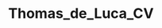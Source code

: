 ---
title: Thomas_de_Luca_CV

tr_position: Position
tr_activities: Activities
tr_technologies_used: Technologies used

education:
  label: Education & Certifications
  entries:
    - time: 2010 - 2014
      field: <b class="kopje">Bachelor of ICT</b>, Hogeschool van Amsterdam
    - time: 2019
      field: <a href="https://orienter.regione.emilia-romagna.it/qualifica/dettaglio/308#collapseuc3" target="_blank">Scheda Capacità e Conoscenze, Tecnico Informatico (UC3)</a>
    - time: 2020
      field: "<a href='https://www.youracclaim.com/badges/ca2ac504-91b9-4976-94cf-d821b87cd9fc' target='_blank'>MS Certified: Azure Fundamentals (AZ-900)</a>"
    - time: 2021
      field: "<a href='https://www.youracclaim.com/badges/bed93a5a-647a-4937-baaa-c78a425dc60f' target='_blank'>Linux Foundation Certified Sysadmin (LFCS)</a>"
    - time: 2024
      field: "<a href='https://app.myopenbadge.com/obadge-issuer-check/osTvBcdX-09de38ed9d8a32d00dbbe9b56c35fa74-TOfi-5' target='_blank'>EDSC DigComp 2.2</a>"

languages:
  label: Language proficiency
  entries:
    - label: English
      level: <i class='fa fa-fw fa-star'></i> <i class='fa fa-fw fa-star'></i> <i class='fa fa-fw fa-star'></i> <i class='fa fa-fw fa-star'></i> <i class='fa fa-fw fa-star'></i>
    - label: Dutch
      level: <i class='fa fa-fw fa-star'></i> <i class='fa fa-fw fa-star'></i> <i class='fa fa-fw fa-star'></i> <i class='fa fa-fw fa-star'></i> <i class='fa fa-fw fa-star'></i>
    - label: Italian
      level: <i class='fa fa-fw fa-star'></i> <i class='fa fa-fw fa-star'></i> <i class='fa fa-fw fa-star'></i> <i class='fa fa-fw fa-star'></i> <i class='fa fa-fw fa-star'></i>
    - label: Portuguese
      level: <i class='fa fa-fw fa-star'></i> <i class='fa fa-fw fa-star'></i> <i class='fa fa-fw fa-star-o'></i> <i class='fa fa-fw fa-star-o'></i> <i class='fa fa-fw fa-star-o'></i>

tech:
  label: Technological knowledge
  entries:
    Languages: HTML, CSS, JavaScript, PHP, SQL, Python, Bash, Powershell
    Libraries & Frameworks: Bootstrap, jQuery, Vuejs, Nodejs, Laravel
    CMS & Site Generators: WordPress, GravCMS, Jekyll, Hugo
    Project management: Git, Redmine, YouTrack, Kaseya BMS
    Server software: Windows, Linux, Virtualbox, VMWare, Apache
    Hardware: Raspberry Pi, Cambium Networks, Lexmark printers

work:
  label: Work experience
  sublabel: References available upon request. Visit <a href="https://thomasdeluca.nl/portfolio" target="_blank">thomasdeluca.nl/portfolio</a> for various projects I made.
  entries:
    - time: May 2024 - Present
      place: "<a href='https://essemmemultimedia.it/' target='_blank'>Essemme Multimedia</a>"
      position: ICT Teacher
      activities: Conduct training courses based on the European reference frameworks DigComp 2.2 and DigCompEdu aimed at school staff, teaching the correct and effective use of various digital tools
    - time: Feb. 2021 - Present
      place: "<a href='https://www.boolean.careers/' target='_blank'>Boolean Careers</a>"
      position: Teacher Assistant
      activities: Helping students of the course with their questions and doubts regarding programming languages, preparing and giving recaps, verifying the homework done by the students
      technologies: Zoom, HTML, CSS, Bootstrap, JS, Vuejs, MySQL, PHP, Laravel, Git
    - time: Oct. 2018 - Aug. 2023
      place: "<a href='https://www.insupport.it/' target='_blank'>InSupport</a>"
      position: IT Support / System Administrator in the Provincial Council
      activities: Configuring servers, troubleshooting issues remotely and onsite, quality control of hardware, writing scripts, provisioning workstations, configuring the network, writing technical documentation
      technologies: Windows Server, IIS, Linux, Apache, VMWare, Python, Grafana, Ivanti
    - time: Jan. 2019 - May 2019
      place: <a href='https://www.t-consulting.it/' target='_blank'>T-Consulting</a>
      position: Network Operations Center (NOC) Specialist
      activities: "Managing and troubleshooting computers remotely, managing and troubleshooting virtual machines, developed the foundations of <a href='https://globaldash.it/en-index.html' target='_blank'>Globaldash</a>: a SaaS that enables companies to monitor their clients' infrastructure more accurately and efficiently"
      technologies: Windows AD, Kaseya Suite, Office365, Auvik, Laravel
    - time: Jan. 2018 - Jul. 2018
      place: <a href='https://www.sitel.com/' target='_blank'>Sitel</a> 
      position: Technical Customer Support Agent for Lexmark
      activities: Troubleshooting customers' Lexmark printer issues, <a href="https://thomasdeluca.nl/portfolio/lexmark-webtool" target="_blank">developed an internal application</a> to look up information faster thus decreasing the time needed to help customers
      technologies: Siebel, Boldchat, LogMeIn, internal app written with Hugo and Python.
    - time: Mar. 2017 - Sep. 2017<br>Jul. 2018 - Aug. 2018
      place: <a href='http://www.movementontheground.com/' target='_blank'>Movement on the Ground</a>
      position: IT Technician (volunteer)
      activities: Maintaining the website, fixing computers, improving WiFi connectivity, helping with solar panels and electricity, kids' activities, cooking
      technologies: Cambium, Ubiquity, RouterOS, Linux, WordPress, Grav CMS
    - time: Nov. 2014 - Jul. 2015<br>Feb. 2016 - Aug. 2016
      place: <a href='http://www.virtuagym.com/' target='_blank'>Virtuagym</a>
      position: Software developer
      activities: Developing new features, fixing bugs, developing the API
      technologies: PHP, MySQL, JS/jQuery, HTML, CSS/Bootstrap, Laravel

internships:
  label: Curricular internships
  entries:
    - time: Feb. 2014 - Jun. 2014
      place: <a href='http://www.knowhowww.nl/' target='_blank'>KnowHowww</a>, Netherlands
      position: WordPress developer
      activities: Made my graduation assignment, Developing features for clients' websites
      technologies: WordPress, JS, HTML, CSS
    - time: Nov. 2013 - Jan. 2014
      place: <a href='http://www.ictindewolken.nl/' target='_blank'>ICT in de wolken</a>, Netherlands
      position: Teacher assistant
      activities: Helping students learning how to code
      technologies: Scratch, Java
    - time: Sep. 2012 - Feb. 2013
      place: <a href='http://gen25.com/' target='_blank'>Gen25</a>, Netherlands
      position: Developer
      activities: Changing content on websites, developing new modules for the CMS, evaluating the CMS from an UX point of view
      technologies: Gen25 CMS, PHP, JS, HTML, CSS

workaways:
  label: Work and Travel
  sublabel: Short term jobs I've had while travelling.
  entries:
    - time: Jul. 2019 - Sep. 2019
      place: <b><a href='https://www.sattrestaurant.com/en' target='_blank'>Satt Restaurant (Icelandair Natura Hotel)</a></b>, Reykjavik, Iceland
      position: Server
      activities: Helping customers, serving food, preparation of events
    - time: Nov. 2016 - Dec. 2016
      place: <b><a href='http://www.laterrerahostel.com/en/' target='_blank'>La Terrera Hostel</a></b>, Tenerife, Spain
      position: Volunteer (cleaner, receptionist, IT support)
      activities: Cleaning hostel, making beds, checking in/out guests, helping with IT related tasks  
    - time: Nov. 2015 - Jan. 2016
      place: <b><a href='http://sevillabackpackers.es/' target='_blank'>Sevilla Backpackers Inn</a></b>, Sevilla, Spain
      position: Volunteer (cleaner, chef)
      activities: Cleaning hostel, making beds, cooking for guests and staff  
    - time: Sep. 2015 - Oct. 2015
      place: <b><a href='http://www.lightsouthostel.com/' target='_blank'>Lights Out Hostel</a></b>, Malaga, Spain
      position: Volunteer (receptionist, cleaner, bar staff)
      activities: Checking in/out guests, cleaning hostel, night shifts, making beds, selling drinks at the bar

# gdpr: I hereby authorize the use of my personal data in accordance to the GDPR 679/16 - "European regulation on the protection of personal data".

extends: _layouts.cv
---